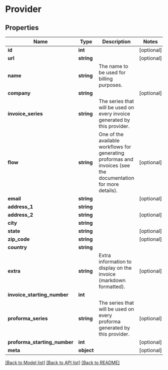 # Provider

## Properties
Name | Type | Description | Notes
------------ | ------------- | ------------- | -------------
**id** | **int** |  | [optional] 
**url** | **string** |  | [optional] 
**name** | **string** | The name to be used for billing purposes. | 
**company** | **string** |  | [optional] 
**invoice_series** | **string** | The series that will be used on every invoice generated by this provider. | 
**flow** | **string** | One of the available workflows for generating proformas and invoices (see the documentation for more details). | [optional] 
**email** | **string** |  | [optional] 
**address_1** | **string** |  | 
**address_2** | **string** |  | [optional] 
**city** | **string** |  | 
**state** | **string** |  | [optional] 
**zip_code** | **string** |  | [optional] 
**country** | **string** |  | 
**extra** | **string** | Extra information to display on the invoice (markdown formatted). | [optional] 
**invoice_starting_number** | **int** |  | 
**proforma_series** | **string** | The series that will be used on every proforma generated by this provider. | [optional] 
**proforma_starting_number** | **int** |  | [optional] 
**meta** | **object** |  | [optional] 

[[Back to Model list]](../README.md#documentation-for-models) [[Back to API list]](../README.md#documentation-for-api-endpoints) [[Back to README]](../README.md)


